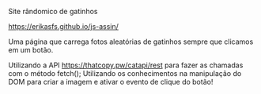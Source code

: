 Site rândomico de gatinhos

https://erikasfs.github.io/js-assin/

Uma página que carrega fotos aleatórias de gatinhos sempre que clicamos em um botão.

Utilizando a API https://thatcopy.pw/catapi/rest para fazer as chamadas com o método fetch();
Utilizando os conhecimentos na manipulação do DOM para criar a imagem e ativar o evento de clique do botão!

